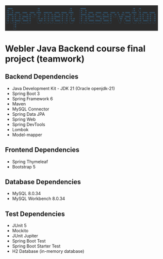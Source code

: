 ![img.png](img.png)

# Webler Java Backend course final project (teamwork)

## Backend Dependencies

- Java Development Kit - JDK 21 (Oracle openjdk-21)
- Spring Boot 3
- Spring Framework 6
- Maven
- MySQL Connector
- Spring Data JPA
- Spring Web
- Spring DevTools
- Lombok
- Model-mapper

## Frontend Dependencies

- Spring Thymeleaf
- Bootstrap 5

## Database Dependencies

- MySQL 8.0.34
- MySQL Workbench 8.0.34

## Test Dependencies

- JUnit 5
- Mockito
- JUnit Jupiter
- Spring Boot Test
- Spring Boot Starter Test
- H2 Database (in-memory database)